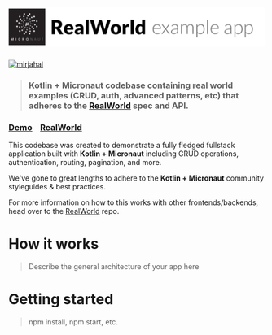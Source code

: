 # ![RealWorld Example App](logo.png)

[![mirjahal](https://circleci.com/gh/mirjahal/micronaut-kotlin-realworld-example-app.svg?style=shield)](https://circleci.com/gh/mirjahal/micronaut-kotlin-realworld-example-app)

> ### Kotlin + Micronaut codebase containing real world examples (CRUD, auth, advanced patterns, etc) that adheres to the [RealWorld](https://github.com/gothinkster/realworld) spec and API.


### [Demo](https://github.com/gothinkster/realworld)&nbsp;&nbsp;&nbsp;&nbsp;[RealWorld](https://github.com/gothinkster/realworld)


This codebase was created to demonstrate a fully fledged fullstack application built with **Kotlin + Micronaut** including CRUD operations, authentication, routing, pagination, and more.

We've gone to great lengths to adhere to the **Kotlin + Micronaut** community styleguides & best practices.

For more information on how to this works with other frontends/backends, head over to the [RealWorld](https://github.com/gothinkster/realworld) repo.


# How it works

> Describe the general architecture of your app here

# Getting started

> npm install, npm start, etc.
